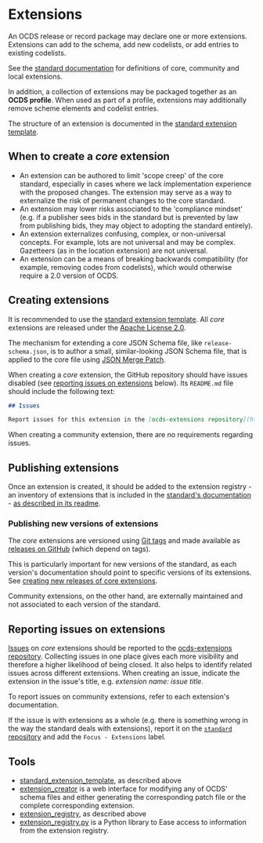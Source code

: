 # Extensions

An OCDS release or record package may declare one or more extensions. Extensions can add to the schema, add new codelists, or add entries to existing codelists. 

See the [standard documentation](http://standard.open-contracting.org/latest/en/extensions/) for definitions of core, community and local extensions.

In addition, a collection of extensions may be packaged together as an **OCDS profile**. When used as part of a profile, extensions may additionally remove scheme elements and codelist entries. 

The structure of an extension is documented in the [standard extension template](https://github.com/open-contracting/standard_extension_template/blob/master/README.md).

## When to create a *core* extension

* An extension can be authored to limit 'scope creep' of the core standard, especially in cases where we lack implementation experience with the proposed changes. The extension may serve as a way to externalize the risk of permanent changes to the core standard.
* An extension may lower risks associated to the 'compliance mindset' (e.g. if a publisher sees bids in the standard but is prevented by law from publishing bids, they may object to adopting the standard entirely).
* An extension externalizes confusing, complex, or non-universal concepts. For example, lots are not universal and may be complex. Gazetteers (as in the location extension) are not universal.
* An extension can be a means of breaking backwards compatibility (for example, removing codes from codelists), which would otherwise require a 2.0 version of OCDS.

## Creating extensions

It is recommended to use the [standard extension template](https://github.com/open-contracting/standard_extension_template). All *core* extensions are released under the [Apache License 2.0](https://raw.githubusercontent.com/open-contracting/ocds_process_title_extension/master/LICENSE).

The mechanism for extending a core JSON Schema file, like `release-schema.json`, is to author a small, similar-looking JSON Schema file, that is applied to the core file using [JSON Merge Patch](https://tools.ietf.org/html/rfc7396).

When creating a *core* extension, the GitHub repository should have issues disabled (see [reporting issues on extensions](#reporting-issues-on-extensions) below). Its `README.md` file should include the following text:

```markdown
## Issues

Report issues for this extension in the [ocds-extensions repository](https://github.com/open-contracting/ocds-extensions/issues), putting the extension's name in the issue's title.
```

When creating a community extension, there are no requirements regarding issues.

## Publishing extensions

Once an extension is created, it should be added to the extension registry - an inventory of extensions that is included in the [standard's documentation](http://standard.open-contracting.org/latest/en/extensions/) - [as described in its readme](https://github.com/open-contracting/extension_registry).

### Publishing new versions of extensions

The *core* extensions are versioned using [Git tags](https://git-scm.com/book/en/v2/Git-Basics-Tagging) and made available as [releases on GitHub](https://help.github.com/categories/releases/) (which depend on tags).

This is particularly important for new versions of the standard, as each version's documentation should point to specific versions of its extensions. See [creating new releases of core extensions](../standard/technical/deployment#create-new-releases-of-core-extensions).

Community extensions, on the other hand, are externally maintained and not associated to each version of the standard.

## Reporting issues on extensions

[Issues](https://help.github.com/articles/about-issues/) on *core* extensions should be reported to the [ocds-extensions repository](https://github.com/open-contracting/ocds-extensions). Collecting issues in one place gives each more visibility and therefore a higher likelihood of being closed. It also helps to identify related issues across different extensions. When creating an issue, indicate the extension in the issue's title, e.g. *extension name: issue title*.

To report issues on community extensions, refer to each extension's documentation.

If the issue is with extensions as a whole (e.g. there is something wrong in the way the standard deals with extensions), report it on the [`standard` repository](https://github.com/open-contracting/standard) and add the `Focus - Extensions` label.

## Tools

* [standard_extension_template](https://github.com/open-contracting/standard_extension_template), as described above
* [extension_creator](https://github.com/open-contracting/extension_creator) is a web interface for modifying any of OCDS' schema files and either generating the corresponding patch file or the complete corresponding extension.
* [extension_registry](https://github.com/open-contracting/extension_registry), as described above
* [extension_registry.py](https://github.com/open-contracting/extension_registry.py) is a Python library to Ease access to information from the extension registry.
